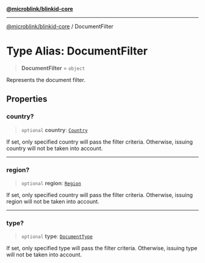 [**@microblink/blinkid-core**](../README.md)

***

[@microblink/blinkid-core](../README.md) / DocumentFilter

# Type Alias: DocumentFilter

> **DocumentFilter** = `object`

Represents the document filter.

## Properties

### country?

> `optional` **country**: [`Country`](Country.md)

If set, only specified country will pass the filter criteria. Otherwise,
issuing country will not be taken into account.

***

### region?

> `optional` **region**: [`Region`](Region.md)

If set, only specified country will pass the filter criteria. Otherwise,
issuing region will not be taken into account.

***

### type?

> `optional` **type**: [`DocumentType`](DocumentType.md)

If set, only specified type will pass the filter criteria. Otherwise,
issuing type will not be taken into account.
